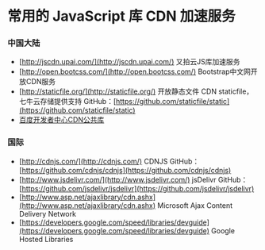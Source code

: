 # 常用的 JavaScript 库 CDN 加速服务

### 中国大陆

* [http://jscdn.upai.com/](http://jscdn.upai.com/) 又拍云JS库加速服务
* [http://open.bootcss.com/](http://open.bootcss.com/) Bootstrap中文网开放CDN服务
* [http://staticfile.org/](http://staticfile.org/) 开放静态文件 CDN staticfile，七牛云存储提供支持 GitHub：[https://github.com/staticfile/static](https://github.com/staticfile/static)
* [百度开发者中心CDN公共库](http://developer.baidu.com/wiki/index.php?title=docs/cplat/libs)

### 国际

* [http://cdnjs.com/](http://cdnjs.com/) CDNJS GitHub：[https://github.com/cdnjs/cdnjs](https://github.com/cdnjs/cdnjs)
* [http://www.jsdelivr.com/](http://www.jsdelivr.com/) jsDelivr GitHub：[https://github.com/jsdelivr/jsdelivr](https://github.com/jsdelivr/jsdelivr)
* [http://www.asp.net/ajaxlibrary/cdn.ashx](http://www.asp.net/ajaxlibrary/cdn.ashx) Microsoft Ajax Content Delivery Network
* [https://developers.google.com/speed/libraries/devguide](https://developers.google.com/speed/libraries/devguide) Google Hosted Libraries
